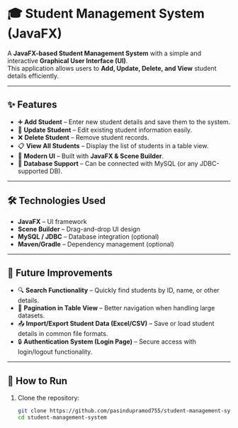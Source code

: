 # 🎓 Student Management System (JavaFX)

A **JavaFX-based Student Management System** with a simple and interactive **Graphical User Interface (UI)**.  
This application allows users to **Add, Update, Delete, and View** student details efficiently.

---

## ✨ Features

- ➕ **Add Student** – Enter new student details and save them to the system.  
- 📝 **Update Student** – Edit existing student information easily.  
- ❌ **Delete Student** – Remove student records.  
- 📋 **View All Students** – Display the list of students in a table view.  
- 🎨 **Modern UI** – Built with **JavaFX & Scene Builder**.  
- 💾 **Database Support** – Can be connected with MySQL (or any JDBC-supported DB).  

---

## 🛠️ Technologies Used
- **JavaFX** – UI framework  
- **Scene Builder** – Drag-and-drop UI design  
- **MySQL / JDBC** – Database integration (optional)  
- **Maven/Gradle** – Dependency management (optional)

---

## 📌 Future Improvements

- 🔍 **Search Functionality** – Quickly find students by ID, name, or other details.  
- 📑 **Pagination in Table View** – Better navigation when handling large datasets.  
- 📤 **Import/Export Student Data (Excel/CSV)** – Save or load student details in common file formats.  
- 🔒 **Authentication System (Login Page)** – Secure access with login/logout functionality.  


---

## 🚀 How to Run

1. Clone the repository:
   ```bash
   git clone https://github.com/pasindupramod755/student-management-system.git
   cd student-management-system


